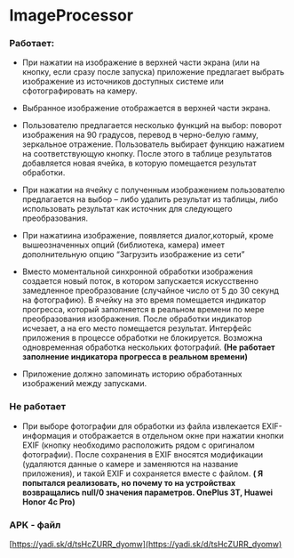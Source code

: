 # ImageProcessor

### Работает:

- При нажатии на изображение в верхней части экрана (или на кнопку, если сразу после запуска) приложение предлагает выбрать изображение из источников доступных системе или сфотографировать на камеру.

- Выбранное 	изображение отображается в верхней части экрана.

- Пользователю 	предлагается несколько функций на 	выбор: поворот изображения на 90 градусов, 	перевод в черно-белую гамму, зеркальное 	отражение. Пользователь 	выбирает функцию нажатием на 	соответствующую кнопку. После этого в 	таблице результатов добавляется новая 	ячейка, в которую помещается результат 	обработки.
- При нажатии на ячейку с полученным изображением 	пользователю предлагается на выбор – либо удалить результат из таблицы, либо 	использовать результат как источник 	для следующего преобразования.
- При нажатиина изображение, появляется диалог,который, кроме вышеозначенных опций (библиотека, камера) имеет дополнительную опцию “Загрузить изображение из сети”

- Вместо 	моментальной синхронной обработки 	изображения создается новый поток, в котором запускается искусственно замедленное преобразование (случайное 	число от 5 до 30 секунд на фотографию). В ячейку на это время помещается индикатор прогресса, 	который заполняется в реальном времени по мере преобразования изображения. После обработки индикатор 	исчезает, а на его место помещается 	результат. Интерфейс приложения в процессе обработки не блокируется. Возможна одновременная 	обработка нескольких фотографий. **(Не работает заполнение индикатора прогресса в реальном времени)**

- Приложение должно запоминать историю обработанных изображений между запусками.

### Не работает

- При выборе фотографии для обработки из файла 	извлекается EXIF-информация и 	отображается в отдельном окне при нажатии кнопки EXIF (кнопку необходимо расположить рядом с оригиналом фотографии). После сохранения 	в EXIF вносятся модификации (удаляются данные о камере и заменяются на название приложения), и такой EXIF и сохраняется вместе с файлом. **( Я попытался реализовать, но почему то на устройствах возвращались null/0 значения параметров. OnePlus 3T, Huawei Honor 4c Pro)**

### APK - файл

[https://yadi.sk/d/tsHcZURR_dyomw](https://yadi.sk/d/tsHcZURR_dyomw)